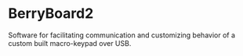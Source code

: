 # BerryBoard2

Software for facilitating communication and customizing behavior of a custom built macro-keypad over USB.
